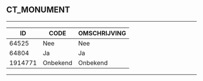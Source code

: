 ## CT_MONUMENT

***

|ID                              	|CODE          	|OMSCHRIJVING|
|------                          	|----          	|-----    |
|64525|Nee|Nee|
|64804|Ja|Ja|
|1914771|Onbekend|Onbekend|


***
